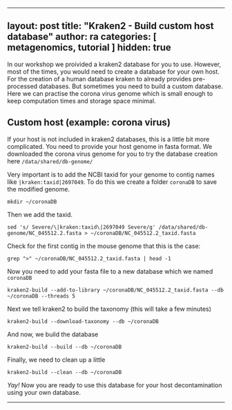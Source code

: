
---
layout: post
title:  "Kraken2 - Build custom host database"
author: ra
categories: [ metagenomics, tutorial ]
hidden: true
---

In our workshop  we proivided a kraken2 database for you to use. However, most of the times, you would need to create a database for your own host. For the creation of a human database kraken to already provides pre-processed databases. But sometimes you need to build a custom database. Here we can practise the corona virus genome which is small enough to keep computation times and storage space minimal.


## Custom host (example: corona virus)

If your host is not included in kraken2 databases, this is a little bit more complicated. You need to provide your host genome in fasta format. We downloaded the corona virus genome for you to try the database creation here `/data/shared/db-genome/`

Very important is to add the NCBI taxid for your genome to contig names like `|kraken:taxid|2697049`. To do this we create a folder `coronaDB` to save the modified genome. 

    mkdir ~/coronaDB

Then we add the taxid.

    sed 's/ Severe/\|kraken:taxid\|2697049 Severe/g' /data/shared/db-genome/NC_045512.2.fasta > ~/coronaDB/NC_045512.2_taxid.fasta

Check for the first contig in the mouse genome that this is the case:

    grep ">" ~/coronaDB/NC_045512.2_taxid.fasta | head -1

Now you need to add your fasta file to a new database which we named `coronaDB`

    kraken2-build --add-to-library ~/coronaDB/NC_045512.2_taxid.fasta --db ~/coronaDB --threads 5

Next we tell kraken2 to build the taxonomy (this will take a few minutes)

    kraken2-build --download-taxonomy --db ~/coronaDB

And now, we build the database

    kraken2-build --build --db ~/coronaDB

Finally, we need to clean up a little

    kraken2-build --clean --db ~/coronaDB

*Yay!* Now you are ready to use this database for your host decontamination using your own database.

---
